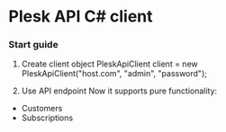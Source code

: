 # Plesk API C# client

### Start guide
1. Create client object
PleskApiClient client = new PleskApiClient("host.com", "admin", "password");

2. Use API endpoint
Now it supports pure functionality:
 - Customers
 - Subscriptions
